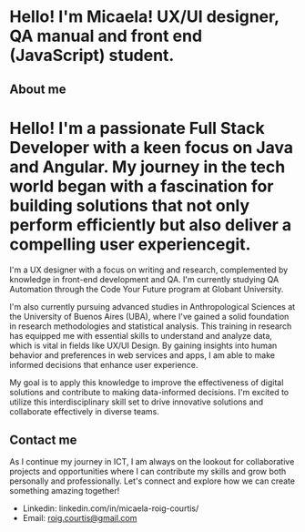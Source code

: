 # Hello! I'm Micaela! UX/UI designer, QA manual and front end (JavaScript) student.
## About me

Hello! I'm a passionate Full Stack Developer with a keen focus on Java and Angular. My journey in the tech world began with a fascination for building solutions that not only perform efficiently but also deliver a compelling user experiencegit.
=======
I'm a UX designer with a focus on writing and research, complemented by knowledge in front-end development and QA. I'm currently studying QA Automation through the Code Your Future program at Globant University. 

I'm also currently pursuing advanced studies in Anthropological Sciences at the University of Buenos Aires (UBA), where I've gained a solid foundation in research methodologies and statistical analysis. This training in research has equipped me with essential skills to understand and analyze data, which is vital in fields like UX/UI Design. By gaining insights into human behavior and preferences in web services and apps, I am able to make informed decisions that enhance user experience.
 
My goal is to apply this knowledge to improve the effectiveness of digital solutions and contribute to making data-informed decisions. I'm excited to utilize this interdisciplinary skill set to drive innovative solutions and collaborate effectively in diverse teams.


## Contact me
As I continue my journey in ICT, I am always on the lookout for collaborative projects and opportunities where I can contribute my skills and grow both personally and professionally. Let's connect and explore how we can create something amazing together!

- Linkedin: linkedin.com/in/micaela-roig-courtis/
- Email: roig.courtis@gmail.com
